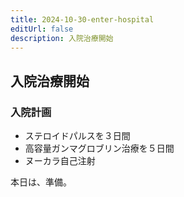```yaml
---
title: 2024-10-30-enter-hospital
editUrl: false
description: 入院治療開始
---
```


## 入院治療開始

### 入院計画

* ステロイドパルスを３日間
* 高容量ガンマグロブリン治療を５日間
* ヌーカラ自己注射

本日は、準備。

